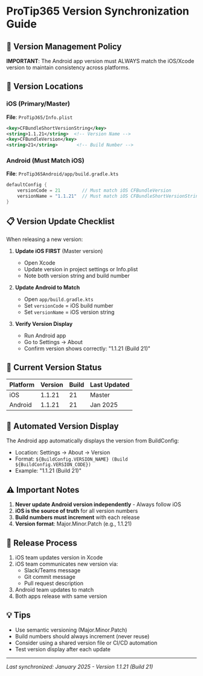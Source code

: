 # ProTip365 Version Synchronization Guide

## 🔄 Version Management Policy

**IMPORTANT**: The Android app version must ALWAYS match the iOS/Xcode version to maintain consistency across platforms.

## 📍 Version Locations

### iOS (Primary/Master)
**File**: `ProTip365/Info.plist`
```xml
<key>CFBundleShortVersionString</key>
<string>1.1.21</string>  <!-- Version Name -->
<key>CFBundleVersion</key>
<string>21</string>       <!-- Build Number -->
```

### Android (Must Match iOS)
**File**: `ProTip365Android/app/build.gradle.kts`
```kotlin
defaultConfig {
    versionCode = 21        // Must match iOS CFBundleVersion
    versionName = "1.1.21"  // Must match iOS CFBundleShortVersionString
}
```

## 📋 Version Update Checklist

When releasing a new version:

1. **Update iOS FIRST** (Master version)
   - Open Xcode
   - Update version in project settings or Info.plist
   - Note both version string and build number

2. **Update Android to Match**
   - Open `app/build.gradle.kts`
   - Set `versionCode` = iOS build number
   - Set `versionName` = iOS version string

3. **Verify Version Display**
   - Run Android app
   - Go to Settings → About
   - Confirm version shows correctly: "1.1.21 (Build 21)"

## 🎯 Current Version Status

| Platform | Version | Build | Last Updated |
|----------|---------|-------|--------------|
| iOS      | 1.1.21  | 21    | Master       |
| Android  | 1.1.21  | 21    | Jan 2025     |

## 🔧 Automated Version Display

The Android app automatically displays the version from BuildConfig:
- Location: Settings → About → Version
- Format: `${BuildConfig.VERSION_NAME} (Build ${BuildConfig.VERSION_CODE})`
- Example: "1.1.21 (Build 21)"

## ⚠️ Important Notes

1. **Never update Android version independently** - Always follow iOS
2. **iOS is the source of truth** for all version numbers
3. **Build numbers must increment** with each release
4. **Version format**: Major.Minor.Patch (e.g., 1.1.21)

## 🚀 Release Process

1. iOS team updates version in Xcode
2. iOS team communicates new version via:
   - Slack/Teams message
   - Git commit message
   - Pull request description
3. Android team updates to match
4. Both apps release with same version

## 💡 Tips

- Use semantic versioning (Major.Minor.Patch)
- Build numbers should always increment (never reuse)
- Consider using a shared version file or CI/CD automation
- Test version display after each update

---

*Last synchronized: January 2025 - Version 1.1.21 (Build 21)*